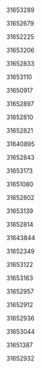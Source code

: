 31653289

31652679

31652225

31653206

31652833

31653110

31650917

31652897

31652810

31652821

31640895

31652843

31653173

31651080

31652802

31653139

31652814

31643844

31652349

31653122

31653163

31652957

31652912

31652936

31653044

31651387

31652932

